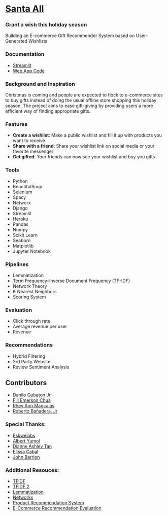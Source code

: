 # [Santa All](https://eskwelabssantaall.herokuapp.com/)
### Grant a wish this holiday season

Building an E-commerce Gift Recommender System based on User-Generated Wishlists

### Documentation
* [Streamlit](https://eskwelabssantaall.herokuapp.com/)
* [Web App Code](https://github.com/rheyannmagcalas/santa_all_web)

### Background and Inspiration
Christmas is coming and people are expected to flock to e-commerce sites to buy gifts instead of doing the usual offline store shopping this holiday season.
The project aims to ease gift-giving by providing users a more efficient way of finding appropriate gifts.

### Features
* **Create a wishlist**: Make a public wishlist and fill it up with products you want to receive
* **Share with a  friend**: Share your wishlist link on social media or your favorite messenger
* **Get gifted**: Your friends can now see your wishlist and buy you gifts

### Tools
* Python
* BeautifulSoup
* Selenium
* Spacy
* Networx
* Django
* Streamlit
* Heroku
* Pandas
* Numpy
* Scikit Learn
* Seaborn
* Matplotlib
* Jupyter Notebook

### Pipelines
* Lemmatization
* Term Frequency–Inverse Document Frequency (TF-IDF)
* Network Theory
* K Nearest Neighbors
* Scoring System

### Evaluation
* Click through rate
* Average revenue per user
* Revenue

### Recommendations
* Hybrid Filtering
* 3rd Party Website
* Review Sentiment Analysis

## Contributors
* [Danilo Gubaton Jr](https://www.linkedin.com/in/dcgubatonjr/)
* [Fili Emerson Chua](https://www.linkedin.com/in/fili-emerson-chua/)
* [Rhey Ann Magcalas](https://www.linkedin.com/in/rhey-ann-magcalas-47541490/)
* [Roberto Bañadera, Jr](https://www.linkedin.com/in/robertobanaderajr/)

### Special Thanks:
* [Eskwelabs](https://www.eskwelabs.com/)
* [Albert Yumol](https://www.linkedin.com/in/albertyumol/)
* [Dianne Ashley Tan](https://www.linkedin.com/in/dianneashleytan/)
* [Elissa Cabal](https://www.linkedin.com/in/elissa-cabal-9790a3141/)
* [John Barrion](https://www.linkedin.com/in/johnbarrion/)


### Additional Resouces:
* [TFIDF](https://towardsdatascience.com/natural-language-processing-feature-engineering-using-tf-idf-e8b9d00e7e76)
* [TFIDF 2](https://towardsdatascience.com/tf-idf-for-document-ranking-from-scratch-in-python-on-real-world-dataset-796d339a4089)
* [Lemmatization](https://spacy.io/api/lemmatizer)
* [Networkx](https://networkx.org/)
* [Product Recommendation System](https://kessiezhang.medium.com/building-a-product-recommendation-system-for-e-commerce-part-ii-model-building-8b23a9b3ac27)
* [E-Commerce Recommendation Evaluation](https://www.ecommerce-nation.com/how-to-evaluate-your-ecommerce-product-recommendations/)
